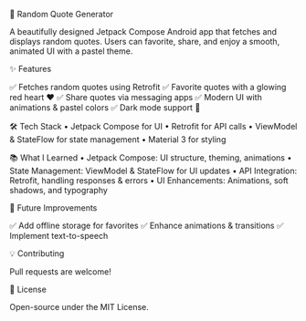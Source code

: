 📜 Random Quote Generator

A beautifully designed Jetpack Compose Android app that fetches and displays random quotes. Users can favorite, share, and enjoy a smooth, animated UI with a pastel theme.

✨ Features

✅ Fetches random quotes using Retrofit
✅ Favorite quotes with a glowing red heart ❤️
✅ Share quotes via messaging apps
✅ Modern UI with animations & pastel colors
✅ Dark mode support 🌙

🛠️ Tech Stack
	•	Jetpack Compose for UI
	•	Retrofit for API calls
	•	ViewModel & StateFlow for state management
	•	Material 3 for styling

📚 What I Learned
	•	Jetpack Compose: UI structure, theming, animations
	•	State Management: ViewModel & StateFlow for UI updates
	•	API Integration: Retrofit, handling responses & errors
	•	UI Enhancements: Animations, soft shadows, and typography

 📌 Future Improvements

✅ Add offline storage for favorites
✅ Enhance animations & transitions
✅ Implement text-to-speech

💡 Contributing

Pull requests are welcome!

📜 License

Open-source under the MIT License.
